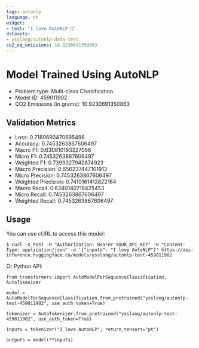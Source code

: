 ```yaml
---
tags: autonlp
language: zh
widget:
- text: "I love AutoNLP 🤗"
datasets:
- ysslang/autonlp-data-test
co2_eq_emissions: 10.9230691350863
---
```


# Model Trained Using AutoNLP

- Problem type: Multi-class Classification
- Model ID: 459011902
- CO2 Emissions (in grams): 10.9230691350863

## Validation Metrics

- Loss: 0.7189690470695496
- Accuracy: 0.7453263867606497
- Macro F1: 0.630810193227066
- Micro F1: 0.7453263867606497
- Weighted F1: 0.7399327942874923
- Macro Precision: 0.656237447101913
- Micro Precision: 0.7453263867606497
- Weighted Precision: 0.7410161412822164
- Macro Recall: 0.6340140718425453
- Micro Recall: 0.7453263867606497
- Weighted Recall: 0.7453263867606497


## Usage

You can use cURL to access this model:

```
$ curl -X POST -H "Authorization: Bearer YOUR_API_KEY" -H "Content-Type: application/json" -d '{"inputs": "I love AutoNLP"}' https://api-inference.huggingface.co/models/ysslang/autonlp-test-459011902
```

Or Python API:

```
from transformers import AutoModelForSequenceClassification, AutoTokenizer

model = AutoModelForSequenceClassification.from_pretrained("ysslang/autonlp-test-459011902", use_auth_token=True)

tokenizer = AutoTokenizer.from_pretrained("ysslang/autonlp-test-459011902", use_auth_token=True)

inputs = tokenizer("I love AutoNLP", return_tensors="pt")

outputs = model(**inputs)
```